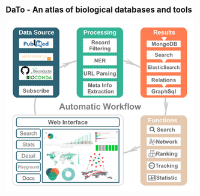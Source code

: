 ## DaTo - An atlas of biological databases and tools 

![Graphic Abstract](https://github.com/mingchen-lab/dato/blob/master/img/figure_1_1.jpg)

